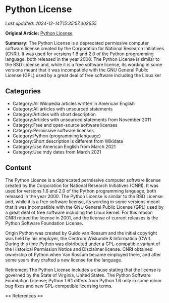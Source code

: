 # Python License

_Last updated: 2024-12-14T15:35:57.302655_

**Original Article:** [Python License](https://en.wikipedia.org/wiki/Python_License)

**Summary:** The Python License is a deprecated permissive computer software license created by the Corporation for National Research Initiatives (CNRI). It was used for versions 1.6 and 2.0 of the Python programming language, both released in the year 2000.
The Python License is similar to the BSD License and, while it is a free software license, its wording in some versions meant that it was incompatible with the GNU General Public License (GPL) used by a great deal of free software including the Linux ker

## Categories
- Category:All Wikipedia articles written in American English
- Category:All articles with unsourced statements
- Category:Articles with short description
- Category:Articles with unsourced statements from November 2011
- Category:Free and open-source software licenses
- Category:Permissive software licenses
- Category:Python (programming language)
- Category:Short description is different from Wikidata
- Category:Use American English from March 2021
- Category:Use mdy dates from March 2021

## Content

The Python License is a deprecated permissive computer software license created by the Corporation for National Research Initiatives (CNRI). It was used for versions 1.6 and 2.0 of the Python programming language, both released in the year 2000.
The Python License is similar to the BSD License and, while it is a free software license, its wording in some versions meant that it was incompatible with the GNU General Public License (GPL) used by a great deal of free software including the Linux kernel. For this reason CNRI retired the license in 2001, and the license of current releases is the Python Software Foundation License.

Origin
Python was created by Guido van Rossum and the initial copyright was held by his employer, the Centrum Wiskunde & Informatica (CWI). During this time Python was distributed under a GPL-compatible variant of the Historical Permission Notice and Disclaimer license. CNRI obtained ownership of Python when Van Rossum became employed there, and after some years they drafted a new license for the language.

Retirement
The Python License includes a clause stating that the license is governed by the State of Virginia, United States. The Python Software Foundation License; Python 1.6.1 differs from Python 1.6 only in some minor bug fixes and new GPL-compatible licensing terms.


== References ==
